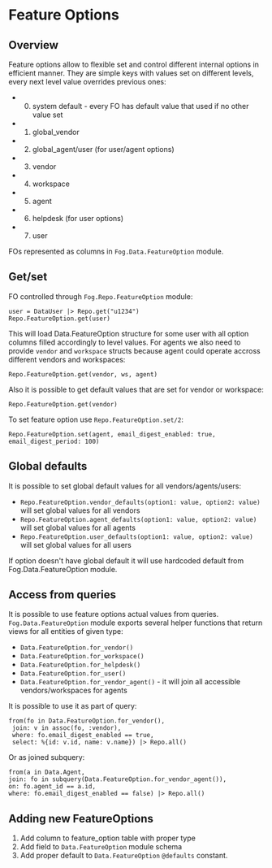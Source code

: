 # Feature Options

## Overview

Feature options allow to flexible set and control different internal options in efficient manner.
They are simple keys with values set on different levels, every next level value overrides previous ones:

- 0. system default - every FO has default value that used if no other value set
- 1. global_vendor
- 2. global_agent/user (for user/agent options)
- 3. vendor
- 4. workspace
- 5. agent
- 6. helpdesk (for user options)
- 7. user

FOs represented as columns in `Fog.Data.FeatureOption` module.

## Get/set

FO controlled through `Fog.Repo.FeatureOption` module:

```
user = DataUser |> Repo.get("u1234")
Repo.FeatureOption.get(user)
```

This will load Data.FeatureOption structure for some user with all option columns filled accordingly to level values.
For agents we also need to provide `vendor` and `workspace` structs because agent could operate accross different vendors and workspaces:

```
Repo.FeatureOption.get(vendor, ws, agent)
```

Also it is possible to get default values that are set for vendor or workspace:

```
Repo.FeatureOption.get(vendor)
```

To set feature option use `Repo.FeatureOption.set/2`:

```
Repo.FeatureOption.set(agent, email_digest_enabled: true, email_digest_period: 100)
```

## Global defaults

It is possible to set global default values for all vendors/agents/users:

- `Repo.FeatureOption.vendor_defaults(option1: value, option2: value)` will set global values for all vendors
- `Repo.FeatureOption.agent_defaults(option1: value, option2: value)` will set global values for all agents
- `Repo.FeatureOption.user_defaults(option1: value, option2: value)` will set global values for all users

If option doesn't have global default it will use hardcoded default from Fog.Data.FeatureOption module.

## Access from queries

It is possible to use feature options actual values from queries.
`Fog.Data.FeatureOption` module exports several helper functions that return views for all entities of given type:

- `Data.FeatureOption.for_vendor()`
- `Data.FeatureOption.for_workspace()`
- `Data.FeatureOption.for_helpdesk()`
- `Data.FeatureOption.for_user()`
- `Data.FeatureOption.for_vendor_agent()` - it will join all accessible vendors/workspaces for agents

It is possible to use it as part of query:

```
from(fo in Data.FeatureOption.for_vendor(),
 join: v in assoc(fo, :vendor),
 where: fo.email_digest_enabled == true,
 select: %{id: v.id, name: v.name}) |> Repo.all()
```

Or as joined subquery:

```
from(a in Data.Agent,
join: fo in subquery(Data.FeatureOption.for_vendor_agent()),
on: fo.agent_id == a.id,
where: fo.email_digest_enabled == false) |> Repo.all()
```

## Adding new FeatureOptions

1. Add column to feature_option table with proper type
2. Add field to `Data.FeatureOption` module schema
3. Add proper default to `Data.FeatureOption` `@defaults` constant.
